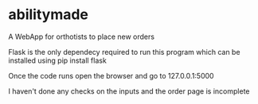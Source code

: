 # abilitymade
A WebApp for orthotists to place new orders

Flask is the only dependecy required to run this program which can be installed using 
  pip install flask
  
Once the code runs open the browser and go to 127.0.0.1:5000


I haven't done any checks on the inputs and the order page is incomplete
